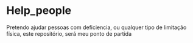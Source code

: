 # Help_people
Pretendo ajudar pessoas com deficiencia, ou qualquer tipo de limitação física, este repositório, será meu ponto de partida
